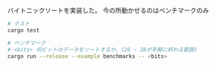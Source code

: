 バイトニックソートを実装した。
今の所動かせるのはベンチマークのみ
```bash
# テスト
cargo test

# ベンチマーク
# <bits> 何ビットのデータをソートするか。(26 ~ 28が手軽に終わる範囲)
cargo run --release --example benchmarks -- <bits>
```
